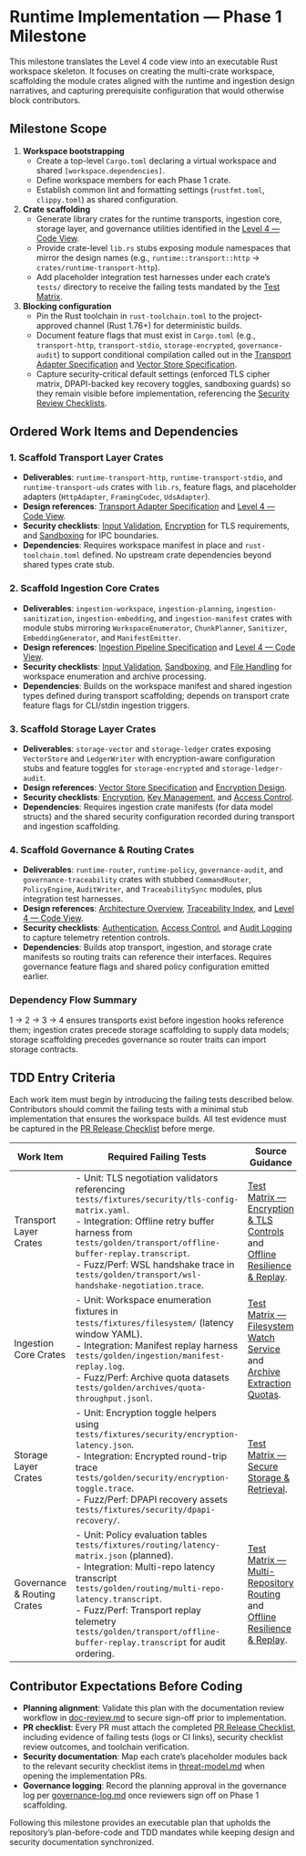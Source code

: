 # Runtime Implementation — Phase 1 Milestone

This milestone translates the Level 4 code view into an executable Rust workspace skeleton. It focuses on creating the multi-crate workspace, scaffolding the module crates aligned with the runtime and ingestion design narratives, and capturing prerequisite configuration that would otherwise block contributors.

## Milestone Scope

1. **Workspace bootstrapping**
   - Create a top-level `Cargo.toml` declaring a virtual workspace and shared `[workspace.dependencies]`.
   - Define workspace members for each Phase 1 crate.
   - Establish common lint and formatting settings (`rustfmt.toml`, `clippy.toml`) as shared configuration.
2. **Crate scaffolding**
   - Generate library crates for the runtime transports, ingestion core, storage layer, and governance utilities identified in the [Level 4 — Code View](../design/c4/level-4-code/README.md#key-modules-and-responsibilities).
   - Provide crate-level `lib.rs` stubs exposing module namespaces that mirror the design names (e.g., `runtime::transport::http` → `crates/runtime-transport-http`).
   - Add placeholder integration test harnesses under each crate’s `tests/` directory to receive the failing tests mandated by the [Test Matrix](../testing/test-matrix.md).
3. **Blocking configuration**
   - Pin the Rust toolchain in `rust-toolchain.toml` to the project-approved channel (Rust 1.76+) for deterministic builds.
   - Document feature flags that must exist in `Cargo.toml` (e.g., `transport-http`, `transport-stdio`, `storage-encrypted`, `governance-audit`) to support conditional compilation called out in the [Transport Adapter Specification](../design/transport.md) and [Vector Store Specification](../design/vector-store.md).
   - Capture security-critical default settings (enforced TLS cipher matrix, DPAPI-backed key recovery toggles, sandboxing guards) so they remain visible before implementation, referencing the [Security Review Checklists](../security/threat-model.md#security-review-checklists).

## Ordered Work Items and Dependencies

### 1. Scaffold Transport Layer Crates
- **Deliverables**: `runtime-transport-http`, `runtime-transport-stdio`, and `runtime-transport-uds` crates with `lib.rs`, feature flags, and placeholder adapters (`HttpAdapter`, `FramingCodec`, `UdsAdapter`).
- **Design references**: [Transport Adapter Specification](../design/transport.md#module-responsibilities) and [Level 4 — Code View](../design/c4/level-4-code/README.md#key-modules-and-responsibilities).
- **Security checklists**: [Input Validation](../security/threat-model.md#input-validation-checklist), [Encryption](../security/threat-model.md#encryption-checklist) for TLS requirements, and [Sandboxing](../security/threat-model.md#sandboxing-checklist) for IPC boundaries.
- **Dependencies**: Requires workspace manifest in place and `rust-toolchain.toml` defined. No upstream crate dependencies beyond shared types crate stub.

### 2. Scaffold Ingestion Core Crates
- **Deliverables**: `ingestion-workspace`, `ingestion-planning`, `ingestion-sanitization`, `ingestion-embedding`, and `ingestion-manifest` crates with module stubs mirroring `WorkspaceEnumerator`, `ChunkPlanner`, `Sanitizer`, `EmbeddingGenerator`, and `ManifestEmitter`.
- **Design references**: [Ingestion Pipeline Specification](../design/ingestion.md#module-responsibilities) and [Level 4 — Code View](../design/c4/level-4-code/README.md#key-modules-and-responsibilities).
- **Security checklists**: [Input Validation](../security/threat-model.md#input-validation-checklist), [Sandboxing](../security/threat-model.md#sandboxing-checklist), and [File Handling](../security/threat-model.md#file-handling-checklist) for workspace enumeration and archive processing.
- **Dependencies**: Builds on the workspace manifest and shared ingestion types defined during transport scaffolding; depends on transport crate feature flags for CLI/stdin ingestion triggers.

### 3. Scaffold Storage Layer Crates
- **Deliverables**: `storage-vector` and `storage-ledger` crates exposing `VectorStore` and `LedgerWriter` with encryption-aware configuration stubs and feature toggles for `storage-encrypted` and `storage-ledger-audit`.
- **Design references**: [Vector Store Specification](../design/vector-store.md#storage-layout) and [Encryption Design](../design/encryption.md#key-management-overview).
- **Security checklists**: [Encryption](../security/threat-model.md#encryption-checklist), [Key Management](../security/threat-model.md#key-management-checklist), and [Access Control](../security/threat-model.md#access-control-checklist).
- **Dependencies**: Requires ingestion crate manifests (for data model structs) and the shared security configuration recorded during transport and ingestion scaffolding.

### 4. Scaffold Governance & Routing Crates
- **Deliverables**: `runtime-router`, `runtime-policy`, `governance-audit`, and `governance-traceability` crates with stubbed `CommandRouter`, `PolicyEngine`, `AuditWriter`, and `TraceabilitySync` modules, plus integration test harnesses.
- **Design references**: [Architecture Overview](../design/overview.md#finalized-architecture-overview), [Traceability Index](../design/traceability.md#traceability-map), and [Level 4 — Code View](../design/c4/level-4-code/README.md#key-modules-and-responsibilities).
- **Security checklists**: [Authentication](../security/threat-model.md#authentication-checklist), [Access Control](../security/threat-model.md#access-control-checklist), and [Audit Logging](../security/threat-model.md#file-handling-checklist) to capture telemetry retention controls.
- **Dependencies**: Builds atop transport, ingestion, and storage crate manifests so routing traits can reference their interfaces. Requires governance feature flags and shared policy configuration emitted earlier.

### Dependency Flow Summary
1 → 2 → 3 → 4 ensures transports exist before ingestion hooks reference them; ingestion crates precede storage scaffolding to supply data models; storage scaffolding precedes governance so router traits can import storage contracts.

## TDD Entry Criteria

Each work item must begin by introducing the failing tests described below. Contributors should commit the failing tests with a minimal stub implementation that ensures the workspace builds. All test evidence must be captured in the [PR Release Checklist](../process/pr-release-checklist.md) before merge.

| Work Item | Required Failing Tests | Source Guidance | Notes |
| --- | --- | --- | --- |
| Transport Layer Crates | - Unit: TLS negotiation validators referencing `tests/fixtures/security/tls-config-matrix.yaml`.<br>- Integration: Offline retry buffer harness from `tests/golden/transport/offline-buffer-replay.transcript`.<br>- Fuzz/Perf: WSL handshake trace in `tests/golden/transport/wsl-handshake-negotiation.trace`. | [Test Matrix — Encryption & TLS Controls](../testing/test-matrix.md#encryption--tls-controls) and [Offline Resilience & Replay](../testing/test-matrix.md#offline-resilience--replay). | Ensure CI captures failing transport tests before adapter implementations land. |
| Ingestion Core Crates | - Unit: Workspace enumeration fixtures in `tests/fixtures/filesystem/` (latency window YAML).<br>- Integration: Manifest replay harness `tests/golden/ingestion/manifest-replay.log`.<br>- Fuzz/Perf: Archive quota datasets `tests/golden/archives/quota-throughput.jsonl`. | [Test Matrix — Filesystem Watch Service](../testing/test-matrix.md#filesystem-watch-service) and [Archive Extraction Quotas](../testing/test-matrix.md#archive-extraction-quotas). | Tests must assert deterministic chunk planning and quota enforcement prior to code implementation. |
| Storage Layer Crates | - Unit: Encryption toggle helpers using `tests/fixtures/security/encryption-latency.json`.<br>- Integration: Encrypted round-trip trace `tests/golden/security/encryption-toggle.trace`.<br>- Fuzz/Perf: DPAPI recovery assets `tests/fixtures/security/dpapi-recovery/`. | [Test Matrix — Secure Storage & Retrieval](../testing/test-matrix.md#secure-storage--retrieval). | Include Windows/WSL DPAPI recovery expectations in test descriptions. |
| Governance & Routing Crates | - Unit: Policy evaluation tables `tests/fixtures/routing/latency-matrix.json` (planned).<br>- Integration: Multi-repo latency transcript `tests/golden/routing/multi-repo-latency.transcript`.<br>- Fuzz/Perf: Transport replay telemetry `tests/golden/transport/offline-buffer-replay.transcript` for audit ordering. | [Test Matrix — Multi-Repository Routing](../testing/test-matrix.md#multi-repository-routing) and [Offline Resilience & Replay](../testing/test-matrix.md#offline-resilience--replay). | Ensure governance tests assert audit log persistence before command router logic is implemented. |

## Contributor Expectations Before Coding

- **Planning alignment**: Validate this plan with the documentation review workflow in [doc-review.md](../process/doc-review.md) to secure sign-off prior to implementation.
- **PR checklist**: Every PR must attach the completed [PR Release Checklist](../process/pr-release-checklist.md), including evidence of failing tests (logs or CI links), security checklist review outcomes, and toolchain verification.
- **Security documentation**: Map each crate’s placeholder modules back to the relevant security checklist items in [threat-model.md](../security/threat-model.md) when opening the implementation PRs.
- **Governance logging**: Record the planning approval in the governance log per [governance-log.md](../process/governance-log.md) once reviewers sign off on Phase 1 scaffolding.

Following this milestone provides an executable plan that upholds the repository’s plan-before-code and TDD mandates while keeping design and security documentation synchronized.
